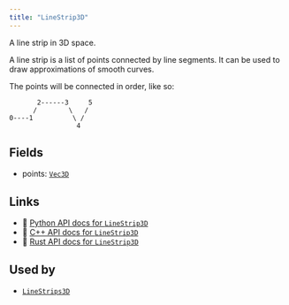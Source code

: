 ```yaml
---
title: "LineStrip3D"
---
```


A line strip in 3D space.

A line strip is a list of points connected by line segments. It can be used to draw
approximations of smooth curves.

The points will be connected in order, like so:
```text
       2------3     5
      /        \   /
0----1          \ /
                 4
```

## Fields

* points: [`Vec3D`](../datatypes/vec3d.md)

## Links
 * 🐍 [Python API docs for `LineStrip3D`](https://ref.rerun.io/docs/python/stable/common/components#rerun.components.LineStrip3D)
 * 🌊 [C++ API docs for `LineStrip3D`](https://ref.rerun.io/docs/cpp/stable/structrerun_1_1components_1_1LineStrip3D.html?speculative-link)
 * 🦀 [Rust API docs for `LineStrip3D`](https://docs.rs/rerun/latest/rerun/components/struct.LineStrip3D.html)


## Used by

* [`LineStrips3D`](../archetypes/line_strips3d.md)
